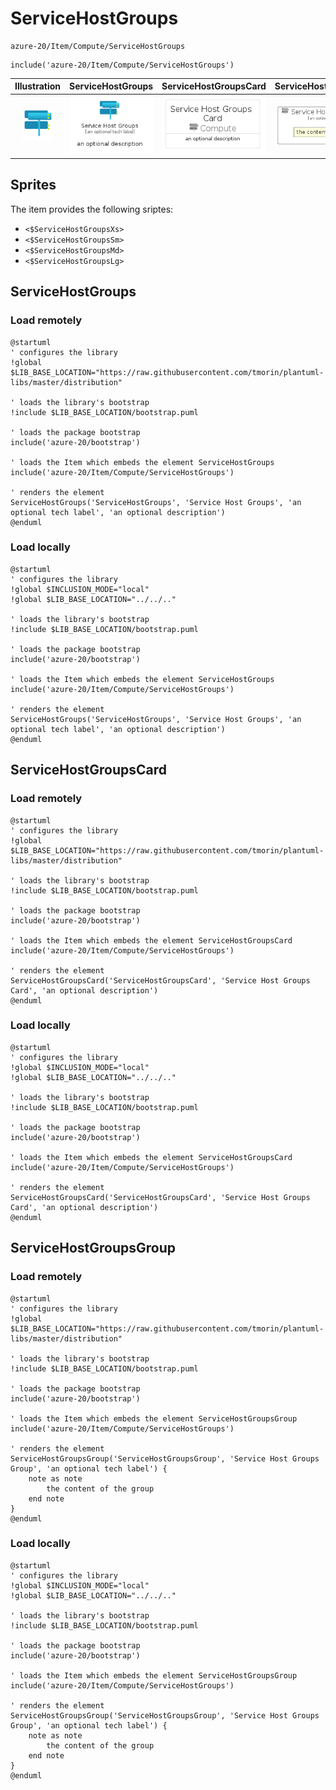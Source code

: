 # ServiceHostGroups


```text
azure-20/Item/Compute/ServiceHostGroups
```

```text
include('azure-20/Item/Compute/ServiceHostGroups')
```



| Illustration | ServiceHostGroups | ServiceHostGroupsCard | ServiceHostGroupsGroup |
| :---: | :---: | :---: | :---: |
| ![illustration for Illustration](../../../azure-20/Item/Compute/ServiceHostGroups.png) | ![illustration for ServiceHostGroups](../../../azure-20/Item/Compute/ServiceHostGroups.Local.png) | ![illustration for ServiceHostGroupsCard](../../../azure-20/Item/Compute/ServiceHostGroupsCard.Local.png) | ![illustration for ServiceHostGroupsGroup](../../../azure-20/Item/Compute/ServiceHostGroupsGroup.Local.png) |



## Sprites
The item provides the following sriptes:

- `<$ServiceHostGroupsXs>`
- `<$ServiceHostGroupsSm>`
- `<$ServiceHostGroupsMd>`
- `<$ServiceHostGroupsLg>`





## ServiceHostGroups

### Load remotely
```plantuml
@startuml
' configures the library
!global $LIB_BASE_LOCATION="https://raw.githubusercontent.com/tmorin/plantuml-libs/master/distribution"

' loads the library's bootstrap
!include $LIB_BASE_LOCATION/bootstrap.puml

' loads the package bootstrap
include('azure-20/bootstrap')

' loads the Item which embeds the element ServiceHostGroups
include('azure-20/Item/Compute/ServiceHostGroups')

' renders the element
ServiceHostGroups('ServiceHostGroups', 'Service Host Groups', 'an optional tech label', 'an optional description')
@enduml
```

### Load locally
```plantuml
@startuml
' configures the library
!global $INCLUSION_MODE="local"
!global $LIB_BASE_LOCATION="../../.."

' loads the library's bootstrap
!include $LIB_BASE_LOCATION/bootstrap.puml

' loads the package bootstrap
include('azure-20/bootstrap')

' loads the Item which embeds the element ServiceHostGroups
include('azure-20/Item/Compute/ServiceHostGroups')

' renders the element
ServiceHostGroups('ServiceHostGroups', 'Service Host Groups', 'an optional tech label', 'an optional description')
@enduml
```

## ServiceHostGroupsCard

### Load remotely
```plantuml
@startuml
' configures the library
!global $LIB_BASE_LOCATION="https://raw.githubusercontent.com/tmorin/plantuml-libs/master/distribution"

' loads the library's bootstrap
!include $LIB_BASE_LOCATION/bootstrap.puml

' loads the package bootstrap
include('azure-20/bootstrap')

' loads the Item which embeds the element ServiceHostGroupsCard
include('azure-20/Item/Compute/ServiceHostGroups')

' renders the element
ServiceHostGroupsCard('ServiceHostGroupsCard', 'Service Host Groups Card', 'an optional description')
@enduml
```

### Load locally
```plantuml
@startuml
' configures the library
!global $INCLUSION_MODE="local"
!global $LIB_BASE_LOCATION="../../.."

' loads the library's bootstrap
!include $LIB_BASE_LOCATION/bootstrap.puml

' loads the package bootstrap
include('azure-20/bootstrap')

' loads the Item which embeds the element ServiceHostGroupsCard
include('azure-20/Item/Compute/ServiceHostGroups')

' renders the element
ServiceHostGroupsCard('ServiceHostGroupsCard', 'Service Host Groups Card', 'an optional description')
@enduml
```

## ServiceHostGroupsGroup

### Load remotely
```plantuml
@startuml
' configures the library
!global $LIB_BASE_LOCATION="https://raw.githubusercontent.com/tmorin/plantuml-libs/master/distribution"

' loads the library's bootstrap
!include $LIB_BASE_LOCATION/bootstrap.puml

' loads the package bootstrap
include('azure-20/bootstrap')

' loads the Item which embeds the element ServiceHostGroupsGroup
include('azure-20/Item/Compute/ServiceHostGroups')

' renders the element
ServiceHostGroupsGroup('ServiceHostGroupsGroup', 'Service Host Groups Group', 'an optional tech label') {
    note as note
        the content of the group
    end note
}
@enduml
```

### Load locally
```plantuml
@startuml
' configures the library
!global $INCLUSION_MODE="local"
!global $LIB_BASE_LOCATION="../../.."

' loads the library's bootstrap
!include $LIB_BASE_LOCATION/bootstrap.puml

' loads the package bootstrap
include('azure-20/bootstrap')

' loads the Item which embeds the element ServiceHostGroupsGroup
include('azure-20/Item/Compute/ServiceHostGroups')

' renders the element
ServiceHostGroupsGroup('ServiceHostGroupsGroup', 'Service Host Groups Group', 'an optional tech label') {
    note as note
        the content of the group
    end note
}
@enduml
```

